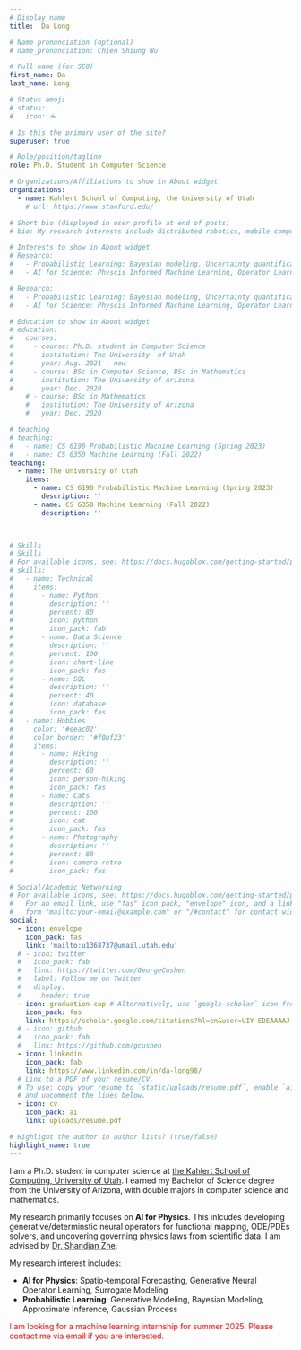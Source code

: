 ```yaml
---
# Display name
title:  Da Long

# Name pronunciation (optional)
# name_pronunciation: Chien Shiung Wu

# Full name (for SEO)
first_name: Da
last_name: Long

# Status emoji
# status:
#   icon: ☕️

# Is this the primary user of the site?
superuser: true

# Role/position/tagline
role: Ph.D. Student in Computer Science

# Organizations/Affiliations to show in About widget
organizations:
  - name: Kahlert School of Computing, the University of Utah
    # url: https://www.stanford.edu/

# Short bio (displayed in user profile at end of posts)
# bio: My research interests include distributed robotics, mobile computing and programmable matter.

# Interests to show in About widget
# Research:
#   - Probabilistic Learning: Bayesian modeling, Uncertainty quantification, Approximate inference, Gaussian Process
#   - AI for Science: Physcis Informed Machine Learning, Operator Learning, ODE/PDEs discovery, Surrogate Modeling

# Research:
#   - Probabilistic Learning: Bayesian modeling, Uncertainty quantification, 
#   - AI for Science: Physcis Informed Machine Learning, Operator Learning, 

# Education to show in About widget
# education:
#   courses:
#     - course: Ph.D. student in Computer Science
#       institution: The University  of Utah
#       year: Aug. 2021 - now
#     - course: BSc in Computer Science, BSc in Mathematics
#       institution: The University of Arizona
#       year: Dec. 2020 
    # - course: BSc in Mathematics
    #   institution: The University of Arizona
    #   year: Dec. 2020 

# teaching
# teaching:
#   - name: CS 6190 Probabilistic Machine Learning (Spring 2023)
#   - name: CS 6350 Machine Learning (Fall 2022)
teaching:
  - name: The University of Utah
    items:
      - name: CS 6190 Probabilistic Machine Learning (Spring 2023)
        description: ''
      - name: CS 6350 Machine Learning (Fall 2022)
        description: ''
     


# Skills
# Skills
# For available icons, see: https://docs.hugoblox.com/getting-started/page-builder/#icons
# skills:
#   - name: Technical
#     items:
#       - name: Python
#         description: ''
#         percent: 80
#         icon: python
#         icon_pack: fab
#       - name: Data Science
#         description: ''
#         percent: 100
#         icon: chart-line
#         icon_pack: fas
#       - name: SQL
#         description: ''
#         percent: 40
#         icon: database
#         icon_pack: fas
#   - name: Hobbies
#     color: '#eeac02'
#     color_border: '#f0bf23'
#     items:
#       - name: Hiking
#         description: ''
#         percent: 60
#         icon: person-hiking
#         icon_pack: fas
#       - name: Cats
#         description: ''
#         percent: 100
#         icon: cat
#         icon_pack: fas
#       - name: Photography
#         description: ''
#         percent: 80
#         icon: camera-retro
#         icon_pack: fas

# Social/Academic Networking
# For available icons, see: https://docs.hugoblox.com/getting-started/page-builder/#icons
#   For an email link, use "fas" icon pack, "envelope" icon, and a link in the
#   form "mailto:your-email@example.com" or "/#contact" for contact widget.
social:
  - icon: envelope
    icon_pack: fas
    link: 'mailto:u1368737@umail.utah.edu'
  # - icon: twitter
  #   icon_pack: fab
  #   link: https://twitter.com/GeorgeCushen
  #   label: Follow me on Twitter
  #   display:
  #     header: true
  - icon: graduation-cap # Alternatively, use `google-scholar` icon from `ai` icon pack
    icon_pack: fas
    link: https://scholar.google.com/citations?hl=en&user=UIY-EDEAAAAJ
  # - icon: github
  #   icon_pack: fab
  #   link: https://github.com/gcushen
  - icon: linkedin
    icon_pack: fab
    link: https://www.linkedin.com/in/da-long98/
  # Link to a PDF of your resume/CV.
  # To use: copy your resume to `static/uploads/resume.pdf`, enable `ai` icons in `params.yaml`,
  # and uncomment the lines below.
  - icon: cv
    icon_pack: ai
    link: uploads/resume.pdf

# Highlight the author in author lists? (true/false)
highlight_name: true
---
```

I am a Ph.D. student in computer science at [the Kahlert School of Computing, University of Utah](https://www.cs.utah.edu/). I earned my Bachelor of Science degree from the University of Arizona, with double majors in computer science and mathematics. 

My research primarily focuses on **AI for Physics**. This inlcudes developing generative/determinstic neural operators for functional mapping, ODE/PDEs solvers, and uncovering governing physics laws from scientific data. I am advised by [Dr. Shandian Zhe](https://users.cs.utah.edu/~zhe/).

My research interest includes:
  +   **AI for Physics**: Spatio-temporal Forecasting, Generative Neural Operator
Learning, Surrogate Modeling
  +  **Probabilistic Learning**: Generative Modeling, Bayesian Modeling, Approximate Inference, Gaussian Process

<span style="color: red;">I am looking for a machine learning internship for summer 2025. Please contact me via email if you are interested. </span>


